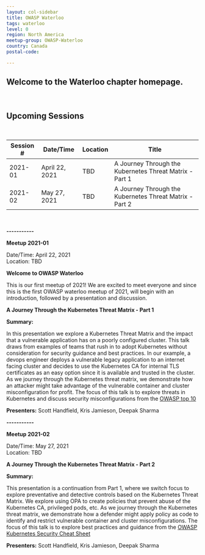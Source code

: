 ```yaml
---
layout: col-sidebar
title: OWASP Waterloo
tags: waterloo
level: 0
region: North America
meetup-group: OWASP-Waterloo
country: Canada
postal-code: 

---
```


Welcome to the Waterloo chapter homepage.
-----------------

<br>

Upcoming Sessions
-----------------
<br>

| Session # | Date/Time | Location | Title | 
| -------- | -------- | -------- | ----------- | 
| 2021-01 | April 22, 2021 | TBD | A Journey Through the Kubernetes Threat Matrix - Part 1 | 
| 2021-02 | May 27, 2021 | TBD | A Journey Through the Kubernetes Threat Matrix - Part 2 | 


<br> 

**-----------**

**Meetup 2021-01**

Date/Time: April 22, 2021 <br>
Location: TBD 

**Welcome to OWASP Waterloo** 

This is our first meetup of 2021! 
We are excited to meet everyone and since this is the first OWASP waterloo meetup of 2021, will begin with an introduction, followed by a presentation and discussion. 

**A Journey Through the Kubernetes Threat Matrix - Part 1**

**Summary:**

In this presentation we explore a Kubernetes Threat Matrix and the impact that a vulnerable application has on a poorly configured cluster. This talk draws from examples of teams that rush in to adopt Kubernetes without consideration for security guidance and best practices. In our example, a devops engineer deploys a vulnerable legacy application to an internet facing cluster and decides to use the Kubernetes CA for internal TLS certificates as an easy option since it is available and trusted in the cluster. As we journey through the Kubernetes threat matrix, we demonstrate how an attacker might take advantage of the vulnerable container and cluster misconfiguration for profit. The focus of this talk is to explore threats in Kubernetes and discuss security misconfigurations from the [OWASP top 10](https://owasp.org/www-project-top-ten/)

**Presenters:**
Scott Handfield,
Kris Jamieson,
Deepak Sharma


**-----------**

**Meetup 2021-02**

Date/Time: May 27, 2021 <br>
Location: TBD 


**A Journey Through the Kubernetes Threat Matrix - Part 2**

**Summary:**

This presentation is a continuation from Part 1, where we switch focus to explore preventative and detective controls based on the Kubernetes Threat Matrix. We explore using OPA to create policies that prevent abuse of the Kubernetes CA, privileged pods, etc. As we journey through the Kubernetes threat matrix, we demonstrate how a defender might apply policy as code to identify and restrict vulnerable container and cluster misconfigurations. The focus of this talk is to explore best practices and guidance from the [OWASP Kubernetes Security Cheat Sheet](https://cheatsheetseries.owasp.org/cheatsheets/Kubernetes_Security_Cheat_Sheet.html)

**Presenters:**
Scott Handfield,
Kris Jamieson,
Deepak Sharma
